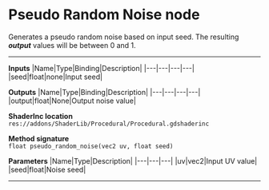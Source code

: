 # Pseudo Random Noise node
Generates a pseudo random noise based on input seed. The resulting <b><i>output</i></b> values will be between 0 and 1.
<hr>

**Inputs**
|Name|Type|Binding|Description|
|---|---|---|---|
|seed|float|none|Input seed|
  
**Outputs**
|Name|Type|Binding|Description|
|---|---|---|---|
|output|float|None|Output noise value|

**ShaderInc location**
<br>`res://addons/ShaderLib/Procedural/Procedural.gdshaderinc`

**Method signature**
<br>`float pseudo_random_noise(vec2 uv, float seed)`

**Parameters**
|Name|Type|Description|
|---|---|---|
|uv|vec2|Input UV value|
|seed|float|Noise seed|
___